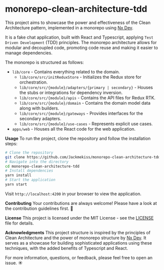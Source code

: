 # monorepo-clean-architecture-tdd

This project aims to showcase the power and effectiveness of the Clean Architecture pattern, implemented in a monorepo using [Nx Dev](https://nx.dev/).

It is a fake chat application, built with React and Typescript, applying `Test Driven Development` (TDD) principles. The monorepo architecture allows for modular and decoupled code, promoting code reuse and making it easier to manage dependencies.

The monorepo is structured as follows:
-   `lib/core` - Contains everything related to the domain.
	-  `lib/core/src/initReduxStore` - Initializes the Redux store for orchestration.
	-   `lib/core/src/{module}/adapters/{primary | secondary}` - Houses the stubs or integrations for dependency inversion.
	-   `lib/core/src/{module}/apis` - Contains the API files for Redux RTK.
	- `lib/core/src/{module}/domain` - Contains the domain model data along with builders.
	-   `lib/core/src/{module}/gateways` - Provides interfaces for the secondary adapters.
	-   `lib/core/src/{module}/use-cases` - Represents explicit use cases.
-    `apps/web` - Houses all the React code for the web application.

**Usage**
To run the project, clone the repository and follow the installation steps:

```bash
# Clone the repository 
git clone https://github.com/Jackmekiss/monorepo-clean-architecture-tdd.git 
# Navigate into the directory  
cd monorepo-clean-architecture-tdd 
# Install dependencies 
yarn install 
# Start the application 
yarn start
```

Visit `http://localhost:4200` in your browser to view the application.

**Contributing**
Your contributions are always welcome! Please have a look at the contribution guidelines first. 🎉

**License**
This project is licensed under the MIT License - see the [LICENSE](https://github.com/Jackmekiss/monorepo-clean-architecture-tdd/blob/master/LICENCE) file for details.

**Acknowledgments**
This project structure is inspired by the principles of Clean Architecture and the power of monorepo structure by [Nx Dev](https://nx.dev/). It serves as a showcase for building sophisticated applications using these techniques, with the added benefits of Typescript and React.

For more information, questions, or feedback, please feel free to open an issue. ☀️